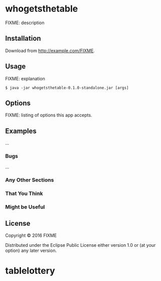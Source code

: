 # whogetsthetable

FIXME: description

## Installation

Download from http://example.com/FIXME.

## Usage

FIXME: explanation

    $ java -jar whogetsthetable-0.1.0-standalone.jar [args]

## Options

FIXME: listing of options this app accepts.

## Examples

...

### Bugs

...

### Any Other Sections
### That You Think
### Might be Useful

## License

Copyright © 2016 FIXME

Distributed under the Eclipse Public License either version 1.0 or (at
your option) any later version.
# tablelottery
